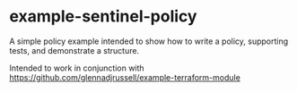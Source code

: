 # example-sentinel-policy
A simple policy example intended to show how to write a policy, supporting tests, and demonstrate a structure.

Intended to work in conjunction with https://github.com/glennadjrussell/example-terraform-module

